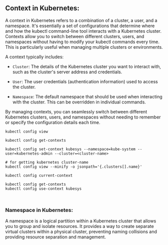 ## Context in Kubernetes:
A context in Kubernetes refers to a combination of a cluster, a user, and a namespace. It's essentially a set of configurations that determine where and how the kubectl command-line tool interacts with a Kubernetes cluster. Contexts allow you to switch between different clusters, users, and namespaces without having to modify your kubectl commands every time. This is particularly useful when managing multiple clusters or environments.

A context typically includes:
- `Cluster`: The details of the Kubernetes cluster you want to interact with, such as the cluster's server address and credentials.

- `User`: The user credentials (authentication information) used to access the cluster.
- `Namespace`: The default namespace that should be used when interacting with the cluster. This can be overridden in individual commands.

By managing contexts, you can seamlessly switch between different Kubernetes clusters, users, and namespaces without needing to remember or specify the configuration details each time.


```
kubectl config view

kubectl config get-contexts

kubectl config set-context kubesys --namespace=kube-system --user=kubernetes-admin --cluster=<cluster-name>

# for getting kubernetes cluster-name
kubectl config view --minify -o jsonpath='{.clusters[].name}'

kubectl config current-context

kubectl config get-contexts
kubectl config use-context kubesys



```



### Namespace in Kubernetes:
A namespace is a logical partition within a Kubernetes cluster that allows you to group and isolate resources. It provides a way to create separate virtual clusters within a physical cluster, preventing naming collisions and providing resource separation and management.